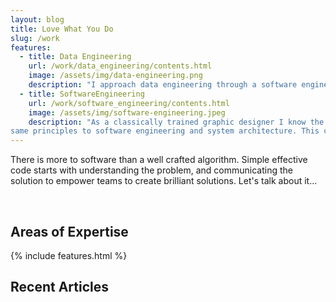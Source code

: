 ```yaml
---
layout: blog
title: Love What You Do
slug: /work
features:
  - title: Data Engineering
    url: /work/data_engineering/contents.html
    image: /assets/img/data-engineering.png
    description: "I approach data engineering through a software engineering lense. This collection of articles and guides on data engineering, architecutre and governance are my take on a composable modern data platform."
  - title: SoftwareEngineering
    url: /work/software_engineering/contents.html
    image: /assets/img/software-engineering.jpeg
    description: "As a classically trained graphic designer I know the importance of simple, intuitive and elegant design. I apply these
same principles to software engineering and system architecture. This collection is a deep dive into all things software."
---
```


There is more to software than a well crafted algorithm. Simple effective code
starts with understanding the problem, and communicating the solution to empower
teams to create brilliant solutions. Let's talk about it...
<!--more-->
<br />

## Areas of Expertise

{% include features.html %}

## Recent Articles
